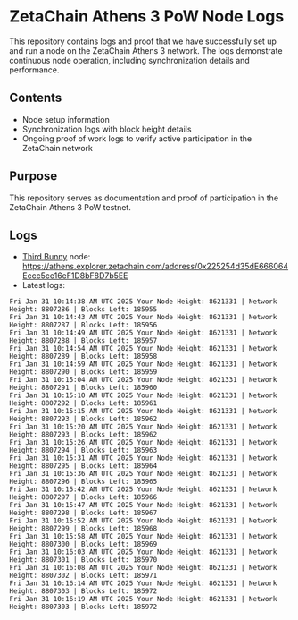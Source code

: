 # ZetaChain Athens 3 PoW Node Logs
This repository contains logs and proof that we have successfully set up and run a node on the ZetaChain Athens 3 network. The logs demonstrate continuous node operation, including synchronization details and performance.

## Contents
- Node setup information
- Synchronization logs with block height details
- Ongoing proof of work logs to verify active participation in the ZetaChain network

## Purpose
This repository serves as documentation and proof of participation in the ZetaChain Athens 3 PoW testnet.

## Logs

- [Third Bunny](https://thirdbunny.xyz/) node: https://athens.explorer.zetachain.com/address/0x225254d35dE666064Eccc5ce16eF1D8bF8D7b5EE
- Latest logs:
```
Fri Jan 31 10:14:38 AM UTC 2025 Your Node Height: 8621331 | Network Height: 8807286 | Blocks Left: 185955
Fri Jan 31 10:14:43 AM UTC 2025 Your Node Height: 8621331 | Network Height: 8807287 | Blocks Left: 185956
Fri Jan 31 10:14:49 AM UTC 2025 Your Node Height: 8621331 | Network Height: 8807288 | Blocks Left: 185957
Fri Jan 31 10:14:54 AM UTC 2025 Your Node Height: 8621331 | Network Height: 8807289 | Blocks Left: 185958
Fri Jan 31 10:14:59 AM UTC 2025 Your Node Height: 8621331 | Network Height: 8807290 | Blocks Left: 185959
Fri Jan 31 10:15:04 AM UTC 2025 Your Node Height: 8621331 | Network Height: 8807291 | Blocks Left: 185960
Fri Jan 31 10:15:10 AM UTC 2025 Your Node Height: 8621331 | Network Height: 8807292 | Blocks Left: 185961
Fri Jan 31 10:15:15 AM UTC 2025 Your Node Height: 8621331 | Network Height: 8807293 | Blocks Left: 185962
Fri Jan 31 10:15:20 AM UTC 2025 Your Node Height: 8621331 | Network Height: 8807293 | Blocks Left: 185962
Fri Jan 31 10:15:26 AM UTC 2025 Your Node Height: 8621331 | Network Height: 8807294 | Blocks Left: 185963
Fri Jan 31 10:15:31 AM UTC 2025 Your Node Height: 8621331 | Network Height: 8807295 | Blocks Left: 185964
Fri Jan 31 10:15:36 AM UTC 2025 Your Node Height: 8621331 | Network Height: 8807296 | Blocks Left: 185965
Fri Jan 31 10:15:42 AM UTC 2025 Your Node Height: 8621331 | Network Height: 8807297 | Blocks Left: 185966
Fri Jan 31 10:15:47 AM UTC 2025 Your Node Height: 8621331 | Network Height: 8807298 | Blocks Left: 185967
Fri Jan 31 10:15:52 AM UTC 2025 Your Node Height: 8621331 | Network Height: 8807299 | Blocks Left: 185968
Fri Jan 31 10:15:58 AM UTC 2025 Your Node Height: 8621331 | Network Height: 8807300 | Blocks Left: 185969
Fri Jan 31 10:16:03 AM UTC 2025 Your Node Height: 8621331 | Network Height: 8807301 | Blocks Left: 185970
Fri Jan 31 10:16:08 AM UTC 2025 Your Node Height: 8621331 | Network Height: 8807302 | Blocks Left: 185971
Fri Jan 31 10:16:14 AM UTC 2025 Your Node Height: 8621331 | Network Height: 8807303 | Blocks Left: 185972
Fri Jan 31 10:16:19 AM UTC 2025 Your Node Height: 8621331 | Network Height: 8807303 | Blocks Left: 185972
```
